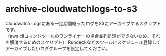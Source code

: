 # archive-cloudwatchlogs-to-s3

Cloudwatch Logsにある一定期間経ったログをS3にアーカイブするスクリプトです。  
（aws cliコマンドツールのワンライナーの場合並列処理ができないため、それを解消するためのスクリプト）
Rundeckなどのツールにスケジュール登録してアーカイブしたいロググループを設定してください。